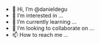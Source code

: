 - 👋 Hi, I’m @danieldegu
- 👀 I’m interested in ...
- 🌱 I’m currently learning ...
- 💞️ I’m looking to collaborate on ...
- 📫 How to reach me ...

<!---
danieldegu/danieldegu is a ✨ special ✨ repository because its `README.md` (this file) appears on your GitHub profile.
You can click the Preview link to take a look at your changes.
--->

